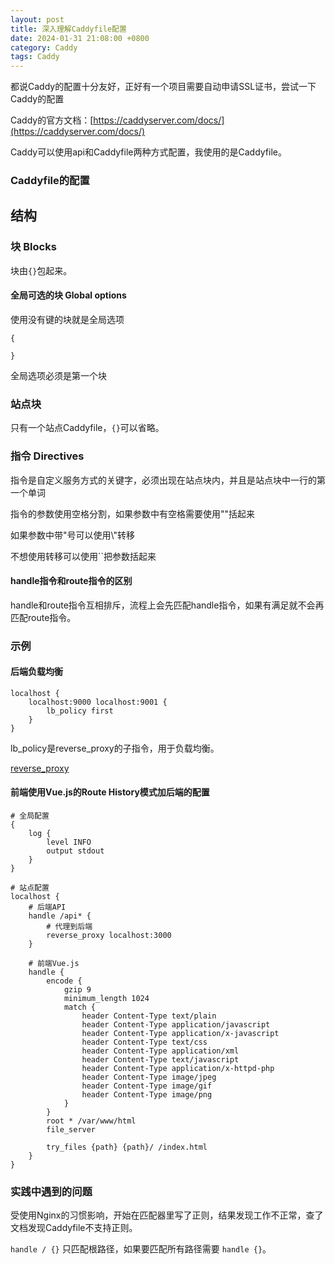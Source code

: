 ```yaml
---
layout: post
title: 深入理解Caddyfile配置
date: 2024-01-31 21:08:00 +0800
category: Caddy
tags: Caddy
---
```

都说Caddy的配置十分友好，正好有一个项目需要自动申请SSL证书，尝试一下Caddy的配置

Caddy的官方文档：[https://caddyserver.com/docs/](https://caddyserver.com/docs/)

Caddy可以使用api和Caddyfile两种方式配置，我使用的是Caddyfile。

### Caddyfile的配置

结构
----

### 块 Blocks

块由`{}`包起来。

#### 全局可选的块 Global options

使用没有键的块就是全局选项

```caddy
{

}
```

全局选项必须是第一个块

### 站点块

只有一个站点Caddyfile，`{}`可以省略。

### 指令 Directives

指令是自定义服务方式的关键字，必须出现在站点块内，并且是站点块中一行的第一个单词

指令的参数使用空格分割，如果参数中有空格需要使用""括起来

如果参数中带"号可以使用\\"转移

不想使用转移可以使用\`\`把参数括起来

#### handle指令和route指令的区别

handle和route指令互相排斥，流程上会先匹配handle指令，如果有满足就不会再匹配route指令。

### 示例

#### 后端负载均衡

```caddy
localhost {
    localhost:9000 localhost:9001 {
        lb_policy first
    }
}
```

lb\_policy是reverse\_proxy的子指令，用于负载均衡。

[reverse_proxy](https://caddyserver.com/docs/caddyfile/directives/reverse_proxy)

#### 前端使用Vue.js的Route History模式加后端的配置

```caddy
# 全局配置
{
    log {
        level INFO
        output stdout
    }
}

# 站点配置
localhost {
    # 后端API
    handle /api* {
        # 代理到后端
        reverse_proxy localhost:3000
    }

    # 前端Vue.js
    handle {
        encode {
            gzip 9
            minimum_length 1024
            match {
                header Content-Type text/plain
                header Content-Type application/javascript
                header Content-Type application/x-javascript
                header Content-Type text/css
                header Content-Type application/xml
                header Content-Type text/javascript
                header Content-Type application/x-httpd-php
                header Content-Type image/jpeg
                header Content-Type image/gif
                header Content-Type image/png
            }
        }
        root * /var/www/html
        file_server

        try_files {path} {path}/ /index.html
    }
}
```

### 实践中遇到的问题

受使用Nginx的习惯影响，开始在匹配器里写了正则，结果发现工作不正常，查了文档发现Caddyfile不支持正则。

`handle / {}` 只匹配根路径，如果要匹配所有路径需要 `handle {}`。
